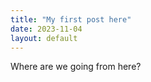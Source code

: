 ```yaml
---
title: "My first post here"
date: 2023-11-04
layout: default
---
```


Where are we going from here? 

